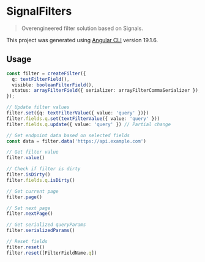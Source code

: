# SignalFilters

> Overengineered filter solution based on Signals.

This project was generated using [Angular CLI](https://github.com/angular/angular-cli) version 19.1.6.

## Usage

```ts
const filter = createFilter({
  q: textFilterField(),
  visible: booleanFilterField(),
  status: arrayFilterField({ serializer: arrayFilterCommaSerializer }),
});

// Update filter values
filter.set({q: textFilterValue({ value: 'query' })})
filter.fields.q.set(textFilterValue({ value: 'query' }))
filter.fields.q.update({ value: 'query' }) // Partial change

// Get endpoint data based on selected fields
const data = filter.data('https://api.example.com')

// Get filter value
filter.value()

// Check if filter is dirty
filter.isDirty()
filter.fields.q.isDirty()

// Get current page
filter.page()

// Set next page
filter.nextPage()

// Get serialized queryParams
filter.serializedParams()

// Reset fields
filter.reset()
filter.reset([FilterFieldName.q])
```


